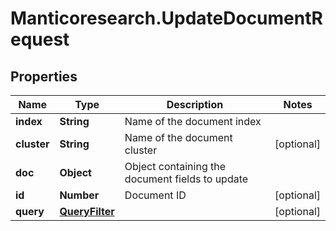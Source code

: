 # Manticoresearch.UpdateDocumentRequest

## Properties

Name | Type | Description | Notes
------------ | ------------- | ------------- | -------------
**index** | **String** | Name of the document index | 
**cluster** | **String** | Name of the document cluster | [optional] 
**doc** | **Object** | Object containing the document fields to update | 
**id** | **Number** | Document ID | [optional] 
**query** | [**QueryFilter**](QueryFilter.md) |  | [optional] 


